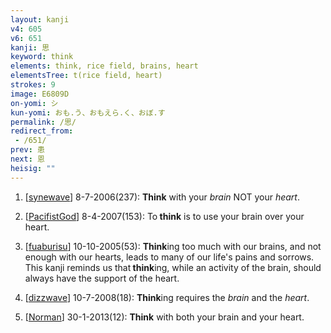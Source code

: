 ```yaml
---
layout: kanji
v4: 605
v6: 651
kanji: 思
keyword: think
elements: think, rice field, brains, heart
elementsTree: t(rice field, heart)
strokes: 9
image: E6809D
on-yomi: シ
kun-yomi: おも.う、おもえら.く、おぼ.す
permalink: /思/
redirect_from:
 - /651/
prev: 患
next: 恩
heisig: ""
---
```


1) [<a href="http://kanji.koohii.com/profile/synewave">synewave</a>] 8-7-2006(237): <strong>Think</strong> with your <em>brain</em> NOT your <em>heart</em>.

2) [<a href="http://kanji.koohii.com/profile/PacifistGod">PacifistGod</a>] 8-4-2007(153): To<strong> think</strong> is to use your brain over your heart.

3) [<a href="http://kanji.koohii.com/profile/fuaburisu">fuaburisu</a>] 10-10-2005(53): <strong>Think</strong>ing too much with our brains, and not enough with our hearts, leads to many of our life&#039;s pains and sorrows. This kanji reminds us that<strong> think</strong>ing, while an activity of the brain, should always have the support of the heart.

4) [<a href="http://kanji.koohii.com/profile/dizzwave">dizzwave</a>] 10-7-2008(18): <strong>Think</strong>ing requires the <em>brain</em> and the <em>heart</em>.

5) [<a href="http://kanji.koohii.com/profile/Norman">Norman</a>] 30-1-2013(12): <strong>Think</strong> with both your brain and your heart.

